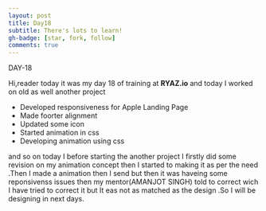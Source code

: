 ```yaml
---
layout: post
title: Day18
subtitle: There's lots to learn!
gh-badge: [star, fork, follow]
comments: true
---
```



DAY-18

Hi,reader today it was my day 18 of training at **RYAZ.io** and today I worked on old as well another project

* Developed responsiveness for Apple Landing Page
* Made foorter alignment
* Updated some icon
* Started animation in css
* Developing animation using css

and so on today I before starting the another project I firstly did some revision on my animation concept then I started to making it as per the need .Then I made a animation then I send but then it was haveing  some reponsivenss issues then  my mentor(AMANJOT SINGH) told to correct wich I have tried to correct it but It eas not as matched as the design .So I will be designing in next days.
